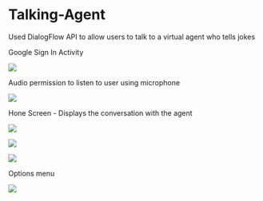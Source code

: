 # Talking-Agent
Used DialogFlow API to allow users to talk to a virtual agent who tells jokes

Google Sign In Activity

![](screenshots/1.png)

Audio permission to listen to user using microphone

![](screenshots/2.png)

Hone Screen - Displays the conversation with the agent

![](screenshots/3.png)

![](screenshots/4.png)

![](screenshots/5.png)

Options menu

![](screenshots/6.png)

